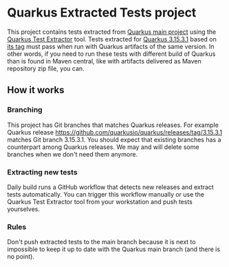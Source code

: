 # Quarkus Extracted Tests project

This project contains tests extracted from [Quarkus main project](https://github.com/quarkusio/quarkus) using the [Quarkus Test Extractor](https://github.com/quarkus-qe/quarkus-test-extractor) tool.
Tests extracted for [Quarkus 3.15.3.1](https://github.com/quarkusio/quarkus/releases/tag/3.15.3.1) based on [its tag](https://github.com/quarkusio/quarkus/tree/3.15.3.1) must pass when run with Quarkus artifacts of the same version.
In other words, if you need to run these tests with different build of Quarkus than is found in Maven central, like with artifacts delivered as Maven repository zip file, you can.

## How it works

### Branching
This project has Git branches that matches Quarkus releases.
For example Quarkus release https://github.com/quarkusio/quarkus/releases/tag/3.15.3.1 matches Git branch 3.15.3.1.
You should expect that existing branches has a counterpart among Quarkus releases.
We may and will delete some branches when we don't need them anymore.

### Extracting new tests

Daily build runs a GitHub workflow that detects new releases and extract tests automatically.
You can trigger this workflow manually or use the Quarkus Test Extractor tool from your workstation and push tests yourselves.

### Rules

Don't push extracted tests to the main branch because it is next to impossible to keep it up to date with the Quarkus main branch (and there is no point).
